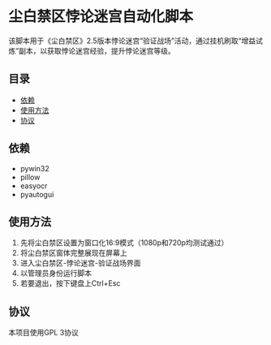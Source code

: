 # 尘白禁区悖论迷宫自动化脚本

该脚本用于《尘白禁区》2.5版本悖论迷宫“验证战场”活动，通过挂机刷取“增益试炼”副本，以获取悖论迷宫经验，提升悖论迷宫等级。

## 目录

- [依赖](#依赖)
- [使用方法](#使用方法)
- [协议](#协议)

## 依赖

- pywin32
- pillow
- easyocr
- pyautogui

## 使用方法

1. 先将尘白禁区设置为窗口化16:9模式（1080p和720p均测试通过）
2. 将尘白禁区窗体完整展现在屏幕上
3. 进入尘白禁区-悖论迷宫-验证战场界面
4. 以管理员身份运行脚本
5. 若要退出，按下键盘上Ctrl+Esc

## 协议

本项目使用GPL 3协议